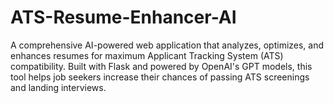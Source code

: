 # ATS-Resume-Enhancer-AI
A comprehensive AI-powered web application that analyzes, optimizes, and enhances resumes for maximum Applicant Tracking System (ATS) compatibility. Built with Flask and powered by OpenAI's GPT models, this tool helps job seekers increase their chances of passing ATS screenings and landing interviews.

